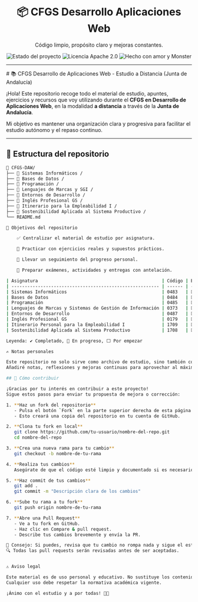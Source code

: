 <h1 align="center">📦 CFGS Desarrollo Aplicaciones Web</h1>
<p align="center">Código limpio, propósito claro y mejoras constantes.</p>
<p align="center">
  <img src="https://img.shields.io/badge/estado-en%20desarrollo-yellow" alt="Estado del proyecto" />
  <img src="https://img.shields.io/badge/licencia-Apache%202.0-blue" alt="Licencia Apache 2.0" />
  <img src="https://img.shields.io/badge/hecho%20con-%E2%9D%A4%EF%B8%8F%20y%20Monster-8fce00" alt="Hecho con amor y Monster" />
</p>
<hr>
# 📚 CFGS Desarrollo de Aplicaciones Web - Estudio a Distancia (Junta de Andalucía)

¡Hola! Este repositorio recoge todo el material de estudio, apuntes, ejercicios y recursos que voy utilizando durante el **CFGS en Desarrollo de Aplicaciones Web**, en la modalidad **a distancia** a través de la **Junta de Andalucía**.

Mi objetivo es mantener una organización clara y progresiva para facilitar el estudio autónomo y el repaso continuo.

---

## 📁 Estructura del repositorio

```bash
📁 CFGS-DAW/
├── 📂 Sistemas Informáticos /
├── 📂 Bases de Datos /
├── 📂 Programación /
├── 📂 Lenguajes de Marcas y SGI /
├── 📂 Entornos de Desarrollo /
├── 📂 Inglés Profesional GS /
├── 📂 Itinerario para la Empleabilidad I /
├── 📂 Sostenibilidad Aplicada al Sistema Productivo /
└── README.md

🧠 Objetivos del repositorio

    ✅ Centralizar el material de estudio por asignatura.

    🧪 Practicar con ejercicios reales y supuestos prácticos.

    📌 Llevar un seguimiento del progreso personal.

    🚀 Preparar exámenes, actividades y entregas con antelación.

| Asignatura                                               | Código | Estado         |
| -------------------------------------------------------- | ------ | ---------------|
| Sistemas Informáticos                                    | 0483   | ⬜ Por empezar |
| Bases de Datos                                           | 0484   | ⬜ Por empezar |
| Programación                                             | 0485   | ⬜ Por empezar |
| Lenguajes de Marcas y Sistemas de Gestión de Información | 0373   | ⬜ Por empezar |
| Entornos de Desarrollo                                   | 0487   | ⬜ Por empezar |
| Inglés Profesional GS                                    | 0179   | ⬜ Por empezar |
| Itinerario Personal para la Empleabilidad I              | 1709   | ⬜ Por empezar |
| Sostenibilidad Aplicada al Sistema Productivo            | 1708   | ⬜ Por empezar |

Leyenda: ✔ Completado, 🔄 En progreso, ⬜ Por empezar

✍️ Notas personales

Este repositorio no solo sirve como archivo de estudio, sino también como bitácora de aprendizaje.
Añadiré notas, reflexiones y mejoras continuas para aprovechar al máximo esta formación.

## 🤝 Cómo contribuir

¡Gracias por tu interés en contribuir a este proyecto!  
Sigue estos pasos para enviar tu propuesta de mejora o corrección:

1. **Haz un fork del repositorio**
   - Pulsa el botón `Fork` en la parte superior derecha de esta página.
   - Esto creará una copia del repositorio en tu cuenta de GitHub.

2. **Clona tu fork en local**
   git clone https://github.com/tu-usuario/nombre-del-repo.git
   cd nombre-del-repo

3. **Crea una nueva rama para tu cambio**
   git checkout -b nombre-de-tu-rama

4. **Realiza tus cambios**
   Asegúrate de que el código esté limpio y documentado si es necesario.

5. **Haz commit de tus cambios**
   git add .
   git commit -m "Descripción clara de los cambios"

6. **Sube tu rama a tu fork**
   git push origin nombre-de-tu-rama

7. **Abre una Pull Request**
   - Ve a tu fork en GitHub.
   - Haz clic en Compare & pull request.
   - Describe tus cambios brevemente y envía la PR.

🧼 Consejo: Si puedes, revisa que tu cambio no rompa nada y sigue el estilo del proyecto.
🔍 Todas las pull requests serán revisadas antes de ser aceptadas.


⚠️ Aviso legal

Este material es de uso personal y educativo. No sustituye los contenidos oficiales ni está destinado a la distribución masiva.
Cualquier uso debe respetar la normativa académica vigente.

¡Ánimo con el estudio y a por todas! 💪🚀

